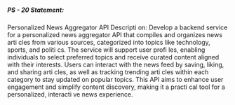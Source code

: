 ##### PS - 20 Statement: 

Personalized News Aggregator API Descripti on: Develop a backend service for a personalized news aggregator API that compiles and organizes news arti cles from various sources, categorized into topics like technology, sports, and politi cs. The service will support user profi les, enabling individuals to select preferred topics and receive curated content aligned with their interests. Users can interact with the news feed by saving, liking, and sharing arti cles, as well as tracking trending arti cles within each category to stay updated on popular topics. This API aims to enhance user engagement and simplify content discovery, making it a practi cal tool for a personalized, interacti ve news experience.
